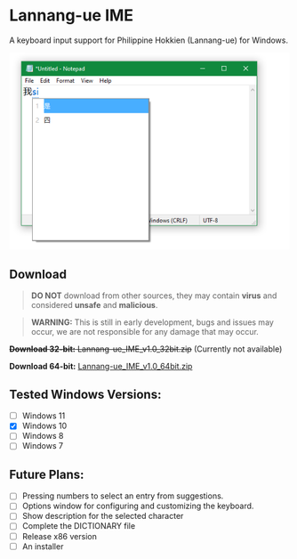 # Lannang-ue IME
A keyboard input support for Philippine Hokkien (Lannang-ue) for Windows.

![Preview](Preview.png)
## Download

> **DO NOT** download from other sources, they may contain **virus** and considered **unsafe** and **malicious**.

> **WARNING:** This is still in early development, bugs and issues may occur, we are not responsible for any damage that may occur.

~~**Download 32-bit:** Lannang-ue_IME_v1.0_32bit.zip~~ (Currently not available)

**Download 64-bit:** [Lannang-ue_IME_v1.0_64bit.zip](https://github.com/MystWalkerOfficial/LannangUeIME/releases/download/v1.0/Lannang-ue_Dev_Release_v1.0_WIN64.zip)
 ## Tested Windows Versions:
 - [ ] Windows 11
 - [x] Windows 10
 - [ ] Windows 8
 - [ ] Windows 7
## Future Plans:
 - [ ] Pressing numbers to select an entry from suggestions.
 - [ ] Options window for configuring and customizing the keyboard.
 - [ ] Show description for the selected character
 - [ ] Complete the DICTIONARY file
 - [ ] Release x86 version
 - [ ] An installer
